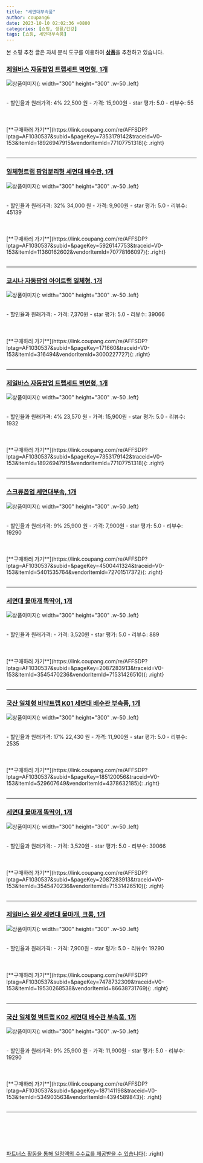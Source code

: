 ```yaml
---
title: "세면대부속품"
author: coupang6
date: 2023-10-10 02:02:36 +0800
categories: [쇼핑, 생활/건강]
tags: [쇼핑, 세면대부속품]
---
```


본 쇼핑 추천 글은 자체 분석 도구를 이용하여 [**상품**](https://link.coupang.com/a/bao1ui)을 추천하고 있습니다.

### [제일바스 자동팝업 트랩세트 벽면형, 1개](https://link.coupang.com/re/AFFSDP?lptag=AF1030537&subid=&pageKey=7353179142&traceid=V0-153&itemId=18926947915&vendorItemId=77107751318)

![상품이미지](https://thumbnail10.coupangcdn.com/thumbnails/remote/230x230ex/image/retail/images/905524812641111-1b6eca87-68bf-4a12-b98c-179c950915fe.jpg){: width="300" height="300" .w-50 .left}


<br>
- 할인율과 원래가격: 4%  22,500   원
- 가격: 15,900원
- star 평가: 5.0
- 리뷰수: 55
<br>
<br>
<br>
<br>
[**구매하러 가기**](https://link.coupang.com/re/AFFSDP?lptag=AF1030537&subid=&pageKey=7353179142&traceid=V0-153&itemId=18926947915&vendorItemId=77107751318){: .right}
<br>
<br>

---

### [일체형트랩 팝업분리형 세면대 배수관, 1개](https://link.coupang.com/re/AFFSDP?lptag=AF1030537&subid=&pageKey=5926147753&traceid=V0-153&itemId=11360162602&vendorItemId=70778166097)

![상품이미지](https://thumbnail9.coupangcdn.com/thumbnails/remote/230x230ex/image/retail/images/3839792368903413-68747b4c-d02e-4948-b468-915842948548.jpg){: width="300" height="300" .w-50 .left}


<br>
- 할인율과 원래가격: 32%  34,000   원
- 가격: 9,900원
- star 평가: 5.0
- 리뷰수: 45139
<br>
<br>
<br>
<br>
[**구매하러 가기**](https://link.coupang.com/re/AFFSDP?lptag=AF1030537&subid=&pageKey=5926147753&traceid=V0-153&itemId=11360162602&vendorItemId=70778166097){: .right}
<br>
<br>

---

### [코시나 자동팝업 아이트랩 일체형, 1개](https://link.coupang.com/re/AFFSDP?lptag=AF1030537&subid=&pageKey=171660&traceid=V0-153&itemId=316494&vendorItemId=3000227727)

![상품이미지](https://thumbnail10.coupangcdn.com/thumbnails/remote/230x230ex/image/product/image/vendoritem/2019/01/31/3000227727/21e53110-fd62-4241-a053-e5d0b6e397d7.jpg){: width="300" height="300" .w-50 .left}


<br>
- 할인율과 원래가격: 
- 가격: 7,370원
- star 평가: 5.0
- 리뷰수: 39066
<br>
<br>
<br>
<br>
[**구매하러 가기**](https://link.coupang.com/re/AFFSDP?lptag=AF1030537&subid=&pageKey=171660&traceid=V0-153&itemId=316494&vendorItemId=3000227727){: .right}
<br>
<br>

---

### [제일바스 자동팝업 트랩세트 벽면형, 1개](https://link.coupang.com/re/AFFSDP?lptag=AF1030537&subid=&pageKey=7353179142&traceid=V0-153&itemId=18926947915&vendorItemId=77107751318)

![상품이미지](https://thumbnail10.coupangcdn.com/thumbnails/remote/230x230ex/image/retail/images/905524812641111-1b6eca87-68bf-4a12-b98c-179c950915fe.jpg){: width="300" height="300" .w-50 .left}


<br>
- 할인율과 원래가격: 4%  23,570   원
- 가격: 15,900원
- star 평가: 5.0
- 리뷰수: 1932
<br>
<br>
<br>
<br>
[**구매하러 가기**](https://link.coupang.com/re/AFFSDP?lptag=AF1030537&subid=&pageKey=7353179142&traceid=V0-153&itemId=18926947915&vendorItemId=77107751318){: .right}
<br>
<br>

---

### [스크류폽업 세면대부속, 1개](https://link.coupang.com/re/AFFSDP?lptag=AF1030537&subid=&pageKey=4500441324&traceid=V0-153&itemId=5401535764&vendorItemId=72701517372)

![상품이미지](https://thumbnail6.coupangcdn.com/thumbnails/remote/230x230ex/image/rs_quotation_api/ixclagxo/c194e39f66d44fdc88018405f60ccdc0.jpg){: width="300" height="300" .w-50 .left}


<br>
- 할인율과 원래가격: 9%  25,900   원
- 가격: 7,900원
- star 평가: 5.0
- 리뷰수: 19290
<br>
<br>
<br>
<br>
[**구매하러 가기**](https://link.coupang.com/re/AFFSDP?lptag=AF1030537&subid=&pageKey=4500441324&traceid=V0-153&itemId=5401535764&vendorItemId=72701517372){: .right}
<br>
<br>

---

### [세면대 물마개 똑딱이, 1개](https://link.coupang.com/re/AFFSDP?lptag=AF1030537&subid=&pageKey=2087283913&traceid=V0-153&itemId=3545470236&vendorItemId=71531426510)

![상품이미지](https://thumbnail9.coupangcdn.com/thumbnails/remote/230x230ex/image/retail/images/2020/09/10/14/5/7050b0ad-5f55-4a81-a0f1-33510f6bff48.jpg){: width="300" height="300" .w-50 .left}


<br>
- 할인율과 원래가격: 
- 가격: 3,520원
- star 평가: 5.0
- 리뷰수: 889
<br>
<br>
<br>
<br>
[**구매하러 가기**](https://link.coupang.com/re/AFFSDP?lptag=AF1030537&subid=&pageKey=2087283913&traceid=V0-153&itemId=3545470236&vendorItemId=71531426510){: .right}
<br>
<br>

---

### [국산 일체형 바닥트랩 K01 세면대 배수관 부속품, 1개](https://link.coupang.com/re/AFFSDP?lptag=AF1030537&subid=&pageKey=185120056&traceid=V0-153&itemId=529607649&vendorItemId=4378632185)

![상품이미지](https://thumbnail10.coupangcdn.com/thumbnails/remote/230x230ex/image/vendor_inventory/b96d/3cc66f194d57f13a58ebadffc61bfcd10146aef7c2a935e83b2a5081520b.png){: width="300" height="300" .w-50 .left}


<br>
- 할인율과 원래가격: 17%  22,430   원
- 가격: 11,900원
- star 평가: 5.0
- 리뷰수: 2535
<br>
<br>
<br>
<br>
[**구매하러 가기**](https://link.coupang.com/re/AFFSDP?lptag=AF1030537&subid=&pageKey=185120056&traceid=V0-153&itemId=529607649&vendorItemId=4378632185){: .right}
<br>
<br>

---

### [세면대 물마개 똑딱이, 1개](https://link.coupang.com/re/AFFSDP?lptag=AF1030537&subid=&pageKey=2087283913&traceid=V0-153&itemId=3545470236&vendorItemId=71531426510)

![상품이미지](https://thumbnail9.coupangcdn.com/thumbnails/remote/230x230ex/image/retail/images/2020/09/10/14/5/7050b0ad-5f55-4a81-a0f1-33510f6bff48.jpg){: width="300" height="300" .w-50 .left}


<br>
- 할인율과 원래가격: 
- 가격: 3,520원
- star 평가: 5.0
- 리뷰수: 39066
<br>
<br>
<br>
<br>
[**구매하러 가기**](https://link.coupang.com/re/AFFSDP?lptag=AF1030537&subid=&pageKey=2087283913&traceid=V0-153&itemId=3545470236&vendorItemId=71531426510){: .right}
<br>
<br>

---

### [제일바스 원샷 세면대 물마개, 크롬, 1개](https://link.coupang.com/re/AFFSDP?lptag=AF1030537&subid=&pageKey=7478732309&traceid=V0-153&itemId=19530268538&vendorItemId=86638731769)

![상품이미지](https://thumbnail9.coupangcdn.com/thumbnails/remote/230x230ex/image/retail/images/2023/07/20/17/5/a386b6ec-dd92-4b16-a512-4d6a0c6156ce.jpg){: width="300" height="300" .w-50 .left}


<br>
- 할인율과 원래가격: 
- 가격: 7,900원
- star 평가: 5.0
- 리뷰수: 19290
<br>
<br>
<br>
<br>
[**구매하러 가기**](https://link.coupang.com/re/AFFSDP?lptag=AF1030537&subid=&pageKey=7478732309&traceid=V0-153&itemId=19530268538&vendorItemId=86638731769){: .right}
<br>
<br>

---

### [국산 일체형 벽트랩 K02 세면대 배수관 부속품, 1개](https://link.coupang.com/re/AFFSDP?lptag=AF1030537&subid=&pageKey=187141198&traceid=V0-153&itemId=534903563&vendorItemId=4394589843)

![상품이미지](https://thumbnail7.coupangcdn.com/thumbnails/remote/230x230ex/image/vendor_inventory/cb92/8916180f8bc3179b0cdc346001173f70374e01ef3827f67935b73b0722b2.png){: width="300" height="300" .w-50 .left}


<br>
- 할인율과 원래가격: 9%  25,900   원
- 가격: 11,900원
- star 평가: 5.0
- 리뷰수: 19290
<br>
<br>
<br>
<br>
[**구매하러 가기**](https://link.coupang.com/re/AFFSDP?lptag=AF1030537&subid=&pageKey=187141198&traceid=V0-153&itemId=534903563&vendorItemId=4394589843){: .right}
<br>
<br>

---
<br><br><br><br><br> [파트너스 활동을 통해 일정액의 수수료를 제공받을 수 있습니다](https://link.coupang.com/a/bao1ui){: .right}